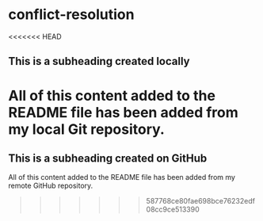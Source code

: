 # conflict-resolution

<<<<<<< HEAD
## This is a subheading created locally

All of this content added to the README file has been added from my local Git
repository.
=======
## This is a subheading created on GitHub

All of this content added to the README file has been added from my remote GitHub repository.
>>>>>>> 587768ce80fae698bce76232edf08cc9ce513390

